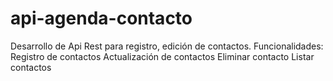# api-agenda-contacto
Desarrollo de Api Rest para registro, edición de contactos.
Funcionalidades:
Registro de contactos
Actualización de contactos
Eliminar contacto
Listar contactos
